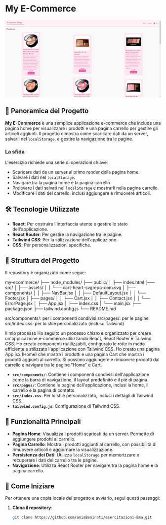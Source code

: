 # My E-Commerce

![Screenshot](./Screenshot.png)

## 🚀 Panoramica del Progetto

**My E-Commerce** è una semplice applicazione e-commerce che include una pagina home per visualizzare i prodotti e una pagina carrello per gestire gli articoli aggiunti. Il progetto dimostra come scaricare dati da un server, salvarli nel `localStorage`, e gestire la navigazione tra le pagine. 

### La sfida

L'esercizio richiede una serie di operazioni chiave:
- Scaricare dati da un server al primo render della pagina home.
- Salvare i dati nel `localStorage`.
- Navigare tra la pagina home e la pagina carrello.
- Prelevare i dati salvati nel `localStorage` e mostrarli nella pagina carrello.
- Modificare i dati del carrello, inclusi aggiungere e rimuovere articoli.

## 🛠️ Tecnologie Utilizzate

- **React**: Per costruire l'interfaccia utente e gestire lo stato dell'applicazione.
- **React Router**: Per gestire la navigazione tra le pagine.
- **Tailwind CSS**: Per la stilizzazione dell'applicazione.
- **CSS**: Per personalizzazioni specifiche.

## 📂 Struttura del Progetto

Il repository è organizzato come segue:

my-ecommerce/
├── node_modules/
├── public/
│   ├── index.html
├── src/
│   ├── assets/
│   │   └── cart-heart-svgrepo-com.svg
│   ├── components/
│   │   ├── NavBar.jsx
│   │   ├── DefaultLayout.jsx
│   │   └── Footer.jsx
│   ├── pages/
│   │   ├── Cart.jsx
│   │   ├── Contact.jsx
│   │   └── ErrorPage.jsx
│   ├── App.jsx
│   ├── index.css
│   └── main.jsx
├── package.json
├── tailwind.config.js
└── README.md


src/components/: per i componenti condivisi
src/pages/: per le pagine
src/index.css: per lo stile personalizzato (incluso Tailwind)

Il mio processo
Ho seguito un processo chiaro e organizzato per creare un'applicazione e-commerce utilizzando React, React Router e Tailwind CSS. Ho creato componenti riutilizzabili, configurato le rotte in modo efficiente e stilizzato l'applicazione con Tailwind CSS. Ho creato una pagina App.jsx (Home) che mostra i prodotti e una pagina Cart che mostra i prodotti aggiunti al carrello. Si possono aggiungere e rimuovere prodotti dal carrello e navigare tra le pagine "Home" e Cart.


- **`src/components/`**: Contiene i componenti condivisi dell'applicazione come la barra di navigazione, il layout predefinito e il piè di pagina.
- **`src/pages/`**: Contiene le pagine dell'applicazione, inclusi la home, il carrello e la pagina di contatto.
- **`src/index.css`**: Per lo stile personalizzato, inclusi i dettagli di Tailwind CSS.
- **`tailwind.config.js`**: Configurazione di Tailwind CSS.

## 🎨 Funzionalità Principali

- **Pagina Home**: Visualizza i prodotti scaricati da un server. Permette di aggiungere prodotti al carrello.
- **Pagina Carrello**: Mostra i prodotti aggiunti al carrello, con possibilità di rimuovere articoli e aggiornare la visualizzazione.
- **Persistenza dei Dati**: Utilizza `localStorage` per memorizzare e recuperare i dati del carrello tra le pagine.
- **Navigazione**: Utilizza React Router per navigare tra la pagina home e la pagina carrello.

## 🚀 Come Iniziare

Per ottenere una copia locale del progetto e avviarlo, segui questi passaggi:

1. **Clona il repository**:
   ```bash
   git clone https://github.com/aniaBeninati/esercitazioni-Ema.git

